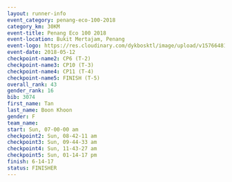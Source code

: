 ```yaml
--- 
layout: runner-info 
event_category: penang-eco-100-2018 
category_km: 30KM 
event-title: Penang Eco 100 2018 
event-location: Bukit Mertajam, Penang 
event-logo: https://res.cloudinary.com/dykbosktl/image/upload/v1576648106/Logo/Logo_lovxhg.jpg 
event-date: 2018-05-12 
checkpoint-name2: CP6 (T-2) 
checkpoint-name3: CP10 (T-3) 
checkpoint-name4: CP11 (T-4) 
checkpoint-name5: FINISH (T-5) 
overall_rank: 43
gender_rank: 16
bib: 3074
first_name: Tan
last_name: Boon Khoon
gender: F
team_name: 
start: Sun, 07-00-00 am
checkpoint2: Sun, 08-42-11 am
checkpoint3: Sun, 09-44-33 am
checkpoint4: Sun, 11-43-27 am
checkpoint5: Sun, 01-14-17 pm
finish: 6-14-17
status: FINISHER
--- 
```


